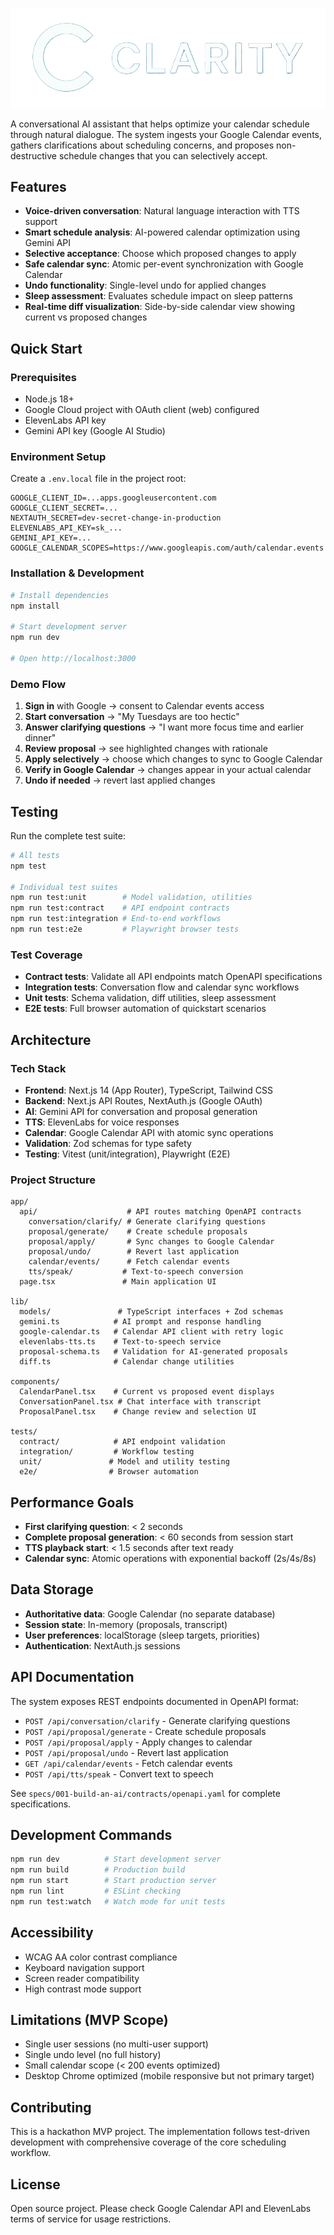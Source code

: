 ![Alt text](./public/clarity-logo-2.png)

A conversational AI assistant that helps optimize your calendar schedule through natural dialogue. The system ingests your Google Calendar events, gathers clarifications about scheduling concerns, and proposes non-destructive schedule changes that you can selectively accept.

## Features

- **Voice-driven conversation**: Natural language interaction with TTS support
- **Smart schedule analysis**: AI-powered calendar optimization using Gemini API
- **Selective acceptance**: Choose which proposed changes to apply
- **Safe calendar sync**: Atomic per-event synchronization with Google Calendar
- **Undo functionality**: Single-level undo for applied changes
- **Sleep assessment**: Evaluates schedule impact on sleep patterns
- **Real-time diff visualization**: Side-by-side calendar view showing current vs proposed changes

## Quick Start

### Prerequisites

- Node.js 18+
- Google Cloud project with OAuth client (web) configured
- ElevenLabs API key
- Gemini API key (Google AI Studio)

### Environment Setup

Create a `.env.local` file in the project root:

```env
GOOGLE_CLIENT_ID=...apps.googleusercontent.com
GOOGLE_CLIENT_SECRET=... 
NEXTAUTH_SECRET=dev-secret-change-in-production
ELEVENLABS_API_KEY=sk_...
GEMINI_API_KEY=...
GOOGLE_CALENDAR_SCOPES=https://www.googleapis.com/auth/calendar.events
```

### Installation & Development

```bash
# Install dependencies
npm install

# Start development server
npm run dev

# Open http://localhost:3000
```

### Demo Flow

1. **Sign in** with Google → consent to Calendar events access
2. **Start conversation** → "My Tuesdays are too hectic"
3. **Answer clarifying questions** → "I want more focus time and earlier dinner"
4. **Review proposal** → see highlighted changes with rationale
5. **Apply selectively** → choose which changes to sync to Google Calendar
6. **Verify in Google Calendar** → changes appear in your actual calendar
7. **Undo if needed** → revert last applied changes

## Testing

Run the complete test suite:

```bash
# All tests
npm test

# Individual test suites
npm run test:unit        # Model validation, utilities
npm run test:contract    # API endpoint contracts
npm run test:integration # End-to-end workflows
npm run test:e2e         # Playwright browser tests
```

### Test Coverage

- **Contract tests**: Validate all API endpoints match OpenAPI specifications
- **Integration tests**: Conversation flow and calendar sync workflows
- **Unit tests**: Schema validation, diff utilities, sleep assessment
- **E2E tests**: Full browser automation of quickstart scenarios

## Architecture

### Tech Stack

- **Frontend**: Next.js 14 (App Router), TypeScript, Tailwind CSS
- **Backend**: Next.js API Routes, NextAuth.js (Google OAuth)
- **AI**: Gemini API for conversation and proposal generation
- **TTS**: ElevenLabs for voice responses
- **Calendar**: Google Calendar API with atomic sync operations
- **Validation**: Zod schemas for type safety
- **Testing**: Vitest (unit/integration), Playwright (E2E)

### Project Structure

```
app/
  api/                    # API routes matching OpenAPI contracts
    conversation/clarify/ # Generate clarifying questions
    proposal/generate/    # Create schedule proposals
    proposal/apply/       # Sync changes to Google Calendar
    proposal/undo/        # Revert last application
    calendar/events/      # Fetch calendar events
    tts/speak/           # Text-to-speech conversion
  page.tsx               # Main application UI

lib/
  models/               # TypeScript interfaces + Zod schemas
  gemini.ts            # AI prompt and response handling
  google-calendar.ts   # Calendar API client with retry logic
  elevenlabs-tts.ts    # Text-to-speech service
  proposal-schema.ts   # Validation for AI-generated proposals
  diff.ts              # Calendar change utilities

components/
  CalendarPanel.tsx    # Current vs proposed event displays
  ConversationPanel.tsx # Chat interface with transcript
  ProposalPanel.tsx    # Change review and selection UI

tests/
  contract/            # API endpoint validation
  integration/         # Workflow testing
  unit/               # Model and utility testing
  e2e/                # Browser automation
```

## Performance Goals

- **First clarifying question**: < 2 seconds
- **Complete proposal generation**: < 60 seconds from session start
- **TTS playback start**: < 1.5 seconds after text ready
- **Calendar sync**: Atomic operations with exponential backoff (2s/4s/8s)

## Data Storage

- **Authoritative data**: Google Calendar (no separate database)
- **Session state**: In-memory (proposals, transcript)
- **User preferences**: localStorage (sleep targets, priorities)
- **Authentication**: NextAuth.js sessions

## API Documentation

The system exposes REST endpoints documented in OpenAPI format:

- `POST /api/conversation/clarify` - Generate clarifying questions
- `POST /api/proposal/generate` - Create schedule proposals
- `POST /api/proposal/apply` - Apply changes to calendar
- `POST /api/proposal/undo` - Revert last application
- `GET /api/calendar/events` - Fetch calendar events
- `POST /api/tts/speak` - Convert text to speech

See `specs/001-build-an-ai/contracts/openapi.yaml` for complete specifications.

## Development Commands

```bash
npm run dev          # Start development server
npm run build        # Production build
npm run start        # Start production server
npm run lint         # ESLint checking
npm run test:watch   # Watch mode for unit tests
```

## Accessibility

- WCAG AA color contrast compliance
- Keyboard navigation support
- Screen reader compatibility
- High contrast mode support

## Limitations (MVP Scope)

- Single user sessions (no multi-user support)
- Single undo level (no full history)
- Small calendar scope (< 200 events optimized)
- Desktop Chrome optimized (mobile responsive but not primary target)

## Contributing

This is a hackathon MVP project. The implementation follows test-driven development with comprehensive coverage of the core scheduling workflow.

## License

Open source project. Please check Google Calendar API and ElevenLabs terms of service for usage restrictions.
